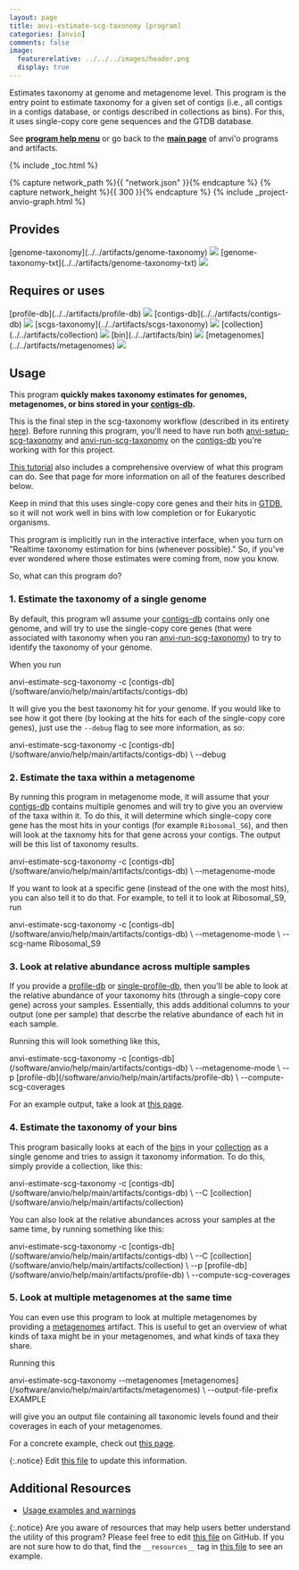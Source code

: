 ```yaml
---
layout: page
title: anvi-estimate-scg-taxonomy [program]
categories: [anvio]
comments: false
image:
  featurerelative: ../../../images/header.png
  display: true
---
```


Estimates taxonomy at genome and metagenome level. This program is the entry point to estimate taxonomy for a given set of contigs (i.e., all contigs in a contigs database, or contigs described in collections as bins). For this, it uses single-copy core gene sequences and the GTDB database.

See **[program help menu](../../../vignette#anvi-estimate-scg-taxonomy)** or go back to the **[main page](../../)** of anvi'o programs and artifacts.


{% include _toc.html %}
<div id="svg" class="subnetwork"></div>
{% capture network_path %}{{ "network.json" }}{% endcapture %}
{% capture network_height %}{{ 300 }}{% endcapture %}
{% include _project-anvio-graph.html %}


## Provides

<p style="text-align: left" markdown="1"><span class="artifact-p">[genome-taxonomy](../../artifacts/genome-taxonomy) <img src="../../images/icons/CONCEPT.png" class="artifact-icon-mini" /></span> <span class="artifact-p">[genome-taxonomy-txt](../../artifacts/genome-taxonomy-txt) <img src="../../images/icons/TXT.png" class="artifact-icon-mini" /></span></p>

## Requires or uses

<p style="text-align: left" markdown="1"><span class="artifact-r">[profile-db](../../artifacts/profile-db) <img src="../../images/icons/DB.png" class="artifact-icon-mini" /></span> <span class="artifact-r">[contigs-db](../../artifacts/contigs-db) <img src="../../images/icons/DB.png" class="artifact-icon-mini" /></span> <span class="artifact-r">[scgs-taxonomy](../../artifacts/scgs-taxonomy) <img src="../../images/icons/CONCEPT.png" class="artifact-icon-mini" /></span> <span class="artifact-r">[collection](../../artifacts/collection) <img src="../../images/icons/COLLECTION.png" class="artifact-icon-mini" /></span> <span class="artifact-r">[bin](../../artifacts/bin) <img src="../../images/icons/BIN.png" class="artifact-icon-mini" /></span> <span class="artifact-r">[metagenomes](../../artifacts/metagenomes) <img src="../../images/icons/TXT.png" class="artifact-icon-mini" /></span></p>

## Usage


This program **quickly makes taxonomy estimates for genomes, metagenomes, or bins stored in your <span class="artifact-n">[contigs-db](/software/anvio/help/main/artifacts/contigs-db)</span>.**

This is the final step in the scg-taxonomy workflow (described in its entirety [here](http://merenlab.org/2019/10/08/anvio-scg-taxonomy/)). Before running this program, you'll need to have run both <span class="artifact-n">[anvi-setup-scg-taxonomy](/software/anvio/help/main/programs/anvi-setup-scg-taxonomy)</span> and <span class="artifact-n">[anvi-run-scg-taxonomy](/software/anvio/help/main/programs/anvi-run-scg-taxonomy)</span> on the <span class="artifact-n">[contigs-db](/software/anvio/help/main/artifacts/contigs-db)</span> you're working with for this project. 

[This tutorial](http://merenlab.org/2019/10/08/anvio-scg-taxonomy/#estimating-taxonomy-in-the-terminal) also includes a comprehensive overview of what this program can do. See that page for more information on all of the features described below. 

Keep in mind that this uses single-copy core genes and their hits in  [GTDB](https://gtdb.ecogenomic.org/), so it will not work well in bins with low completion or for Eukaryotic organisms. 

This program is implicitly run in the interactive interface, when you turn on "Realtime taxonomy estimation for bins (whenever possible)." So, if you've ever wondered where those estimates were coming from, now you know. 

So, what can this program do?

### 1. Estimate the taxonomy of a single genome

By default, this program wll assume your <span class="artifact-n">[contigs-db](/software/anvio/help/main/artifacts/contigs-db)</span> contains only one genome, and will try to use the single-copy core genes (that were associated with taxonomy when you ran <span class="artifact-n">[anvi-run-scg-taxonomy](/software/anvio/help/main/programs/anvi-run-scg-taxonomy)</span>) to try to identify the taxonomy of your genome. 

When you run 

<div class="codeblock" markdown="1">
anvi&#45;estimate&#45;scg&#45;taxonomy &#45;c <span class="artifact&#45;n">[contigs&#45;db](/software/anvio/help/main/artifacts/contigs&#45;db)</span>
</div>

It will give you the best taxonomy hit for your genome. If you would like to see how it got there (by looking at the hits for each of the single-copy core genes), just use the `--debug` flag to see more information, as so: 

<div class="codeblock" markdown="1">
anvi&#45;estimate&#45;scg&#45;taxonomy &#45;c <span class="artifact&#45;n">[contigs&#45;db](/software/anvio/help/main/artifacts/contigs&#45;db)</span> \
                           &#45;&#45;debug 
</div>

### 2. Estimate the taxa within a metagenome 

By running this program in metagenome mode, it will assume that your <span class="artifact-n">[contigs-db](/software/anvio/help/main/artifacts/contigs-db)</span> contains multiple genomes and will try to give you an overview of the taxa within it. To do this, it will determine which single-copy core gene has the most hits in your contigs (for example `Ribosomal_S6`), and then will look at the taxnomy hits for that gene across your contigs. The output will be this list of taxonomy results. 

<div class="codeblock" markdown="1">
anvi&#45;estimate&#45;scg&#45;taxonomy &#45;c <span class="artifact&#45;n">[contigs&#45;db](/software/anvio/help/main/artifacts/contigs&#45;db)</span> \
                           &#45;&#45;metagenome&#45;mode 
</div>

If you want to look at a specific gene (instead of the one with the most hits), you can also tell it to do that. For example, to tell it to look at Ribosomal_S9, run

<div class="codeblock" markdown="1">
anvi&#45;estimate&#45;scg&#45;taxonomy &#45;c <span class="artifact&#45;n">[contigs&#45;db](/software/anvio/help/main/artifacts/contigs&#45;db)</span> \
                           &#45;&#45;metagenome&#45;mode  \
                           &#45;&#45;scg&#45;name Ribosomal_S9
</div>

### 3. Look at relative abundance across multiple samples 

If you provide a <span class="artifact-n">[profile-db](/software/anvio/help/main/artifacts/profile-db)</span> or <span class="artifact-n">[single-profile-db](/software/anvio/help/main/artifacts/single-profile-db)</span>, then you'll be able to look at the relative abundance of your taxonomy hits (through a single-copy core gene) across your samples. Essentially, this adds additional columns to your output (one per sample) that descrbe the relative abundance of each hit in each sample. 

Running this will look something like this, 
<div class="codeblock" markdown="1">
anvi&#45;estimate&#45;scg&#45;taxonomy &#45;c <span class="artifact&#45;n">[contigs&#45;db](/software/anvio/help/main/artifacts/contigs&#45;db)</span> \
                           &#45;&#45;metagenome&#45;mode  \
                           &#45;&#45;p <span class="artifact&#45;n">[profile&#45;db](/software/anvio/help/main/artifacts/profile&#45;db)</span> \
                           &#45;&#45;compute&#45;scg&#45;coverages
</div>

For an example output, take a look at [this page](http://merenlab.org/2019/10/08/anvio-scg-taxonomy/#contigs-db--profile-db).

### 4. Estimate the taxonomy of your bins 

This program basically looks at each of the <span class="artifact-n">[bin](/software/anvio/help/main/artifacts/bin)</span>s in your <span class="artifact-n">[collection](/software/anvio/help/main/artifacts/collection)</span> as a single genome and tries to assign it taxonomy information. To do this, simply provide a collection, like this:

<div class="codeblock" markdown="1">
anvi&#45;estimate&#45;scg&#45;taxonomy &#45;c <span class="artifact&#45;n">[contigs&#45;db](/software/anvio/help/main/artifacts/contigs&#45;db)</span> \
                           &#45;&#45;C <span class="artifact&#45;n">[collection](/software/anvio/help/main/artifacts/collection)</span>
</div>

You can also look at the relative abundances across your samples at the same time, by running something like this: 

<div class="codeblock" markdown="1">
anvi&#45;estimate&#45;scg&#45;taxonomy &#45;c <span class="artifact&#45;n">[contigs&#45;db](/software/anvio/help/main/artifacts/contigs&#45;db)</span> \
                           &#45;&#45;C <span class="artifact&#45;n">[collection](/software/anvio/help/main/artifacts/collection)</span>  \
                           &#45;&#45;p <span class="artifact&#45;n">[profile&#45;db](/software/anvio/help/main/artifacts/profile&#45;db)</span> \
                           &#45;&#45;compute&#45;scg&#45;coverages
</div>

### 5. Look at multiple metagenomes at the same time

You can even use this program to look at multiple metagenomes by providing a <span class="artifact-n">[metagenomes](/software/anvio/help/main/artifacts/metagenomes)</span> artifact. This is useful to get an overview of what kinds of taxa might be in your metagenomes, and what kinds of taxa they share. 

Running this

<div class="codeblock" markdown="1">
anvi&#45;estimate&#45;scg&#45;taxonomy &#45;&#45;metagenomes <span class="artifact&#45;n">[metagenomes](/software/anvio/help/main/artifacts/metagenomes)</span> \
                           &#45;&#45;output&#45;file&#45;prefix EXAMPLE
</div>

will give you an output file containing all taxonomic levels found and their coverages in each of your metagenomes. 

For a concrete example, check out [this page](http://merenlab.org/2019/10/08/anvio-scg-taxonomy/#many-contigs-dbs-for-many-metagenomes). 


{:.notice}
Edit [this file](https://github.com/merenlab/anvio/tree/master/anvio/docs/programs/anvi-estimate-scg-taxonomy.md) to update this information.


## Additional Resources


* [Usage examples and warnings](http://merenlab.org/scg-taxonomy)


{:.notice}
Are you aware of resources that may help users better understand the utility of this program? Please feel free to edit [this file](https://github.com/merenlab/anvio/tree/master/bin/anvi-estimate-scg-taxonomy) on GitHub. If you are not sure how to do that, find the `__resources__` tag in [this file](https://github.com/merenlab/anvio/blob/master/bin/anvi-interactive) to see an example.
